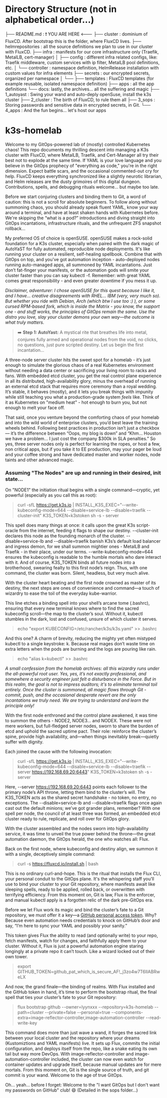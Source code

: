 # Directory Structure (not in alphabetical order...)
├── README.md : ❗ YOU ARE HERE <---
├── cluster : dominium of FluxCD. After bootstrap this is the folder, where FluxCD lives.
├── helmrepositories : all the source definitions we plan to use in our cluster with FluxCD.
├── infra : manifests for our core infrastructure only (Traefik, MetalLB, cert-manager)
│   ├── config : different infra related configs, like: Traefik middleware, custom services with ip filter, MetalLB pool definitions, etc.
│   └── controller : namespace definition, HelmRelease installation with custom values for infra elements
├── secrets : our encrypted secrets, organized per namespace
│   └──<namespace>
├── templates : FluxCD templates (for example reusable, isolated namespace definition)
├── apps : all the app definitions
└── docs: lastly, the archives... all the suffering and magic
	├── 1_autoyast : Swing your wand and auto-deply openSuse, install the k3s cluster
	├── 2_cluster : The birth of FluxCD, to rule them all
	├── 3_sops : Storing passwords and sensitive data in encrypted secrets, in Git.
	└── 4_apps : And the fun begins... let's host our apps

# k3s-homelab
Welcome to my GitOps-powered lab of (mostly) controlled Kubernetes chaos! This repo documents my thrilling descent into managing a K3s cluster with FluxCD, where MetalLB, Traefik, and Cert-Manager all try their best not to explode at the same time. If YAML is your love language and you believe in the GitOps prophecy of "everything as code," you're in the right dimension. Expect battle scars, and the occasional commented-out cry for help.
FluxCD keeps everything synchronized like a slightly neurotic librarian, and Helm releases are the dusty grimoires of this digital dungeon. Contributions, spells, and debugging rituals welcome... but maybe too late.

Before we start conjuring clusters and binding them to Git, a word of caution: this is not a scroll for absolute beginners. To follow along without summoning chaos, you should already speak fluent YAML, know your way around a terminal, and have at least shaken hands with Kubernetes before. We're skipping the “what is a pod?” introductions and diving straight into GitOps incantations, infrastructure rituals, and the unfrequent ZFS snapshot rollback...  

My preferred OS of choice is openSUSE. openSUSE makes a rock-solid foundation for a K3s cluster, especially when paired with the dark magic of AutoYaST for fully automated, reproducible node deployments. It's like running your cluster on a resilient, self-healing spellbook. Combine that with GitOps on top, and you've got automation inception - auto-deployed nodes running auto-managed apps, all summoned by YAML incantations. Just don’t fat-finger your manifests, or the automation gods will smite your cluster faster than you can say kubectl -f. Remember: with great YAML comes great responsibility - and even greater downtime if you mess it up.

*Disclaimer, adventurer: I chose openSUSE for this quest because I like it, and I have... creative disagreements with RHEL... IBM (very, very much so). But whether you ride with Debian, Arch (which btw I use too :) ), or some cursed RPM-based fork, which is inside the Matrix - you know, the support one - and stuff works, the principles of GitOps remain the same. Use the distro you love, slay your cluster demons your own way—the outcome is what truly matters.*

> :arrow_right: **Step 1: AutoYast:** A mystical rite that breathes life into metal, conjures fully armed and operational nodes from the void, no clicks, no questions, just pure scripted destiny. Let us begin the first incantation...

A three-node server cluster hits the sweet spot for a homelab - it’s just enough to simulate the glorious chaos of a real Kubernetes environment without needing a data center or sacrificing your living room to racks and fans. With embedded etcd cluster, you get the real control plane experience in all its distributed, high-availability glory, minus the overhead of running an external etcd stack that requires more ceremony than a royal wedding. It’s stable, it behaves (mostly), and it lets you break things with impunity while still teaching you what a production-grade system *feels* like. Think of it as Kubernetes on "medium heat" - hot enough to burn you, but not enough to melt your face off.

That said, once you venture beyond the comforting chaos of your homelab and into the wild world of enterprise clusters, you’d best leave the training wheels behind. Following best practices in production isn’t just a checkbox — it’s the difference between “Oops, my blog is down” and “Khm... Houston we have a problem... I just cost the company $300k in SLA penalties.” So yes, three server nodes only is perfect for learning the ropes, or host a few, non critical apps, but if you take it to EE production, may your pager be loud and your coffee strong and have dedicated master and worker nodes, node taints and other advanced magic.

### Assuming "The Nodes" are up and running in their desired, init state...

On "NODE1" the initiation ritual begins with a single command—cryptic, yet powerful (especially as you call this as root):  
> curl -sfL https://get.k3s.io | INSTALL_K3S_EXEC="--write-kubeconfig-mode=644 --disable=service-lb --disable=traefik --cluster-init" K3S_TOKEN=k3stoken sh -s - server  

This spell does many things at once: it calls upon the great K3s script-oracle from the internet, feeding it flags to shape our destiny. --cluster-init declares this node as the founding monarch of the cluster. --disable=service-lb and --disable=traefik banish K3s’s default load balancer and ingress demon, for we shall summon mightier ones - MetalLB and Traefik - in their place, under our terms. --write-kubeconfig-mode=644 ensures the kubeconfig is readable to the humble mortals who dare interact with it. And of course, K3S_TOKEN binds all future nodes into a brotherhood, swearing fealty to this first node’s reign. Thus, with one command, the cluster was born. Silent, headless, but very much alive.  

With the cluster heart beating and the first node crowned as master of its destiny, the next steps are ones of convenience and command—a touch of wizardry to ease the toil of the everyday kube-warrior.  

This line etches a binding spell into your shell’s arcane tome (.bashrc), ensuring that every new terminal knows where to find the sacred kubeconfig scroll—the map to the cluster’s soul. Without it, kubectl stumbles in the dark, lost and confused, unsure of which cluster it serves.
> echo "export KUBECONFIG=/etc/rancher/k3s/k3s.yaml" >> .bashrc  

And this one? A charm of brevity, reducing the mighty yet often mistyped kubectl to a single keystroke: k. Because real mages don’t waste time on extra letters when the pods are burning and the logs are pouring like rain.
> echo "alias k=kubectl" >> .bashrc  

*A small confession from the homelab archives: all this wizardry runs under the all-powerful root user. Yes, yes, it’s not exactly professional, and somewhere a security engineer just felt a disturbance in the Force. But in this realm, the goal is not to impress auditors; it's to eliminate terminal toil entirely. Once the cluster is summoned, all magic flows through Git - commit, push, and the occasional desperate revert are the only incantations we truly need. We are trying to understand and learn the principle only!*  


With the first node enthroned and the control plane awakened, it was time to summon the others - NODE2, NODE3... and NODEX. These were not mere workers, but full-fledged server nodes, sworn to share the burden of etcd and uphold the sacred uptime pact. Their role: reinforce the cluster’s spine, provide high availability, and—when things inevitably break—quietly suffer with dignity.

Each joined the cause with the following invocation:
> curl -sfL https://get.k3s.io | INSTALL_K3S_EXEC="--write-kubeconfig-mode=644 --disable=service-lb --disable=traefik --server https://192.168.69.20:6443" K3S_TOKEN=k3stoken sh -s - server 

Here, --server https://192.168.69.20:6443 points each follower to the primary node’s API throne, letting them bind to the cluster’s will. The K3S_TOKEN acts as the shared secret handshake - no token, no entry, no exceptions. The --disable=service-lb and --disable=traefik flags once again cast out the default minions; we’ve got grander plans, remember? With one spell per node, the council of at least three was formed, an embedded etcd cluster ready to rule, replicate, and roll over for GitOps glory.

With the cluster assembled and the nodes sworn into high-availability service, it was time to unveil the true power behind the throne—the great automation daemon, the GitOps herald, the one who watches all: Flux.

Back on the first node, where kubeconfig and destiny align, we summon it with a single, deceptively simple command:

> curl -s https://fluxcd.io/install.sh | bash  

This is no ordinary curl-and-hope. This is the ritual that installs the Flux CLI, your personal conduit to the GitOps plane. It's the whispering staff you’ll use to bind your cluster to your Git repository, where manifests await like sleeping spells, ready to be applied, rolled back, or overwritten with terrifying efficiency. From this moment on, Git is law, Flux is the enforcer, and manual kubectl apply is a forgotten relic of the dark pre-GitOps era.  

Before we let Flux work its magic and bind the cluster’s fate to a Git repository, we must offer it a key—a [GitHub personal access token](https://docs.github.com/en/authentication/keeping-your-account-and-data-secure/managing-your-personal-access-tokens). Why? Because even automation needs credentials to knock on GitHub’s door and say, “I’m here to sync your YAML and possibly your sanity.”

This token gives Flux the ability to read (and optionally write) to your repo, fetch manifests, watch for changes, and faithfully apply them to your cluster. Without it, Flux is just a powerful automation engine staring longingly at a private repo it can’t touch. Like a wizard locked out of their own tower.

> export GITHUB_TOKEN=github_pat_which_is_secure_AF!_j3zo4w7T6IIABRweLX

And now, the grand finale—the binding of realms. With Flux installed and the GitHub token in hand, it’s time to perform the bootstrap ritual, the final spell that ties your cluster’s fate to your Git repository:

> flux bootstrap github --owner=lyynxxx --repository=k3s-homelab --path=cluster --private=false --personal=true --components-extra=image-reflector-controller,image-automation-controller --read-write-key  

This command does more than just wave a wand, it forges the sacred link between your local cluster and the repository where your dreams (Kustomiztions and YAML manifests) live. It sets up Flux, commits the initial configuration, and deploys itself from the repo, like a snake eating its own tail but way more DevOps. With image-reflector-controller and image-automation-controller included, the cluster can now even watch for container updates and upgrade itself, because manual updates are for mere mortals. From this moment on, Git is the single source of truth, and git commit is your wand. Welcome to the age of true GitOps.  

Oh... yeah... before I forget: Welcome to the "I want GitOps but I don't want my passwords on GitHub" club! 😄
(Detailed in the sops folder...)